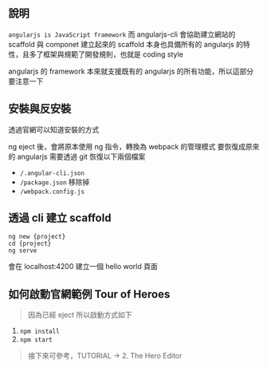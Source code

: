 ## 說明

`angularjs is JavaScript framework`
而 angularjs-cli 會協助建立網站的 scaffold 與 componet 
建立起來的 scaffold 本身也具備所有的 angularjs 的特性，且多了框架與規範了開發規則，也就是 coding style

angularjs 的 framework 本來就支援既有的 angularjs 的所有功能，所以這部分要注意一下

## 安裝與反安裝

透過官網可以知道安裝的方式

ng eject 後，會將原本使用 ng 指令，轉換為 webpack 的管理模式
要恢復成原來的 angularjs 需要透過 git 恢復以下兩個檔案
- `/.angular-cli.json`
- `/package.json`
移除掉
- `/webpack.config.js`

## 透過 cli 建立 scaffold

```
ng new {project}
cd {project}
ng serve
```
會在 localhost:4200 建立一個 hello world 頁面

## 如何啟動官網範例 Tour of Heroes

> 因為已經 eject 所以啟動方式如下

1. `npm install`
2. `npm start`

> 接下來可參考，TUTORIAL -> 2. The Hero Editor